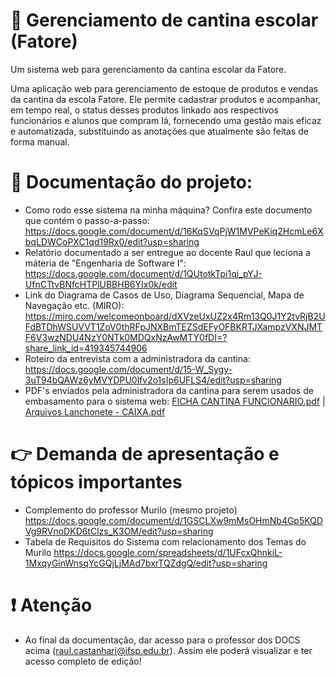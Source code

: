 # 🧃 Gerenciamento de cantina escolar (Fatore)
Um sistema web  para gerenciamento da cantina escolar da Fatore.

Uma aplicação web para gerenciamento de estoque de produtos e vendas da cantina da escola Fatore. Ele permite cadastrar produtos e acompanhar, em tempo real, o status desses produtos linkado aos respectivos funcionários e alunos que compram lá, fornecendo uma gestão mais eficaz e automatizada, substituindo as anotações que atualmente são feitas de forma manual.

# 📂 Documentação do projeto:
- Como rodo esse sistema na minha máquina? Confira este documento que contém o passo-a-passo:
  https://docs.google.com/document/d/16KqSVqPjW1MVPeKiq2HcmLe6XbqLDWCoPXC1qd19Rx0/edit?usp=sharing
- Relatório documentado a ser entregue ao docente Raul que leciona a máteria de "Engenharia de Software I":
  https://docs.google.com/document/d/1QUtotkTpi1qj_pYJ-UfnCTtvBNfcHTPlUBBHB6YIx0k/edit
- Link do Diagrama de Casos de Uso, Diagrama Sequencial, Mapa de Navegação etc. (MIRO): 
  https://miro.com/welcomeonboard/dXVzeUxUZ2x4Rm13Q0J1Y2tvRjB2UFdBTDhWSUVVT1ZoV0thRFpJNXBmTEZSdEFyOFBKRTJXampzVXNJMTF6V3wzNDU4NzY0NTk0MDQxNzAwMTY0fDI=?share_link_id=419345744906
- Roteiro da entrevista com a administradora da cantina:
  https://docs.google.com/document/d/15-W_Sygy-3uT94bQAWz6yMVYDPU0lfv2o1sIp6UFLS4/edit?usp=sharing
- PDF's enviados pela administradora da cantina para serem usados de embasamento para o sistema web:
  [FICHA CANTINA FUNCIONARIO.pdf](https://github.com/user-attachments/files/17131629/FICHA.CANTINA.FUNCIONARIO.pdf) | 
  [Arquivos Lanchonete - CAIXA.pdf](https://github.com/user-attachments/files/17131628/Arquivos.Lanchonete.-.CAIXA.pdf)

# 👉 Demanda de apresentação e tópicos importantes
- Complemento do professor Murilo (mesmo projeto)
https://docs.google.com/document/d/1GSCLXw9mMsOHmNb4Gp5KQDVg9RVnoDKD6tClzs_K3OM/edit?usp=sharing
- Tabela de Requisitos do Sistema com relacionamento dos Temas do Murilo
https://docs.google.com/spreadsheets/d/1UFcxQhnkiL-1MxqyGinWnsqYcGQjLjMAd7bxrTQZdgQ/edit?usp=sharing

# ❗ Atenção
-  Ao final da documentação, dar acesso para o professor dos DOCS acima (raul.castanhari@ifsp.edu.br). Assim ele poderá visualizar e ter acesso completo de edição!
